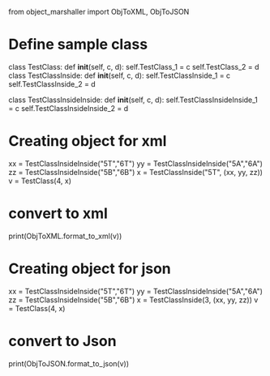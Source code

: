 from object_marshaller import ObjToXML, ObjToJSON

# Define sample class
class TestClass:
    def __init__(self, c, d):
        self.TestClass_1 = c
        self.TestClass_2 = d
class TestClassInside:
    def __init__(self, c, d):
        self.TestClassInside_1 = c
        self.TestClassInside_2 = d

class TestClassInsideInside:
    def __init__(self, c, d):
        self.TestClassInsideInside_1 = c
        self.TestClassInsideInside_2 = d

# Creating object for xml
xx = TestClassInsideInside("5T","6T")
yy = TestClassInsideInside("5A","6A")
zz = TestClassInsideInside("5B","6B")
x = TestClassInside("5T", (xx, yy, zz))
v = TestClass(4, x)
# convert to xml
print(ObjToXML.format_to_xml(v))

# Creating object for json
xx = TestClassInsideInside("5T","6T")
yy = TestClassInsideInside("5A","6A")
zz = TestClassInsideInside("5B","6B")
x = TestClassInside(3, (xx, yy, zz))
v = TestClass(4, x)
# convert to Json
print(ObjToJSON.format_to_json(v))
